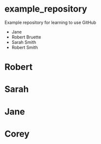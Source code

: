 # example_repository
Example repository for learning to use GitHub

- Jane 
- Robert Bruette
- Sarah Smith
- Robert Smith

# Robert




# Sarah




# Jane





# Corey



